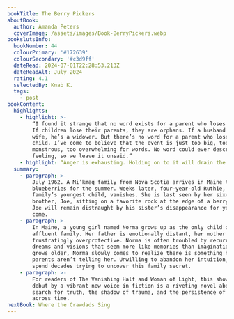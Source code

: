```yaml
---
bookTitle: The Berry Pickers
aboutBook:
  author: Amanda Peters
  coverImage: /assets/images/Book-BerryPickers.webp
bookslutsInfo:
  bookNumber: 44
  colourPrimary: '#172639'
  colourSecondary: '#c3d9ff'
  dateRead: 2024-07-01T22:28:53.213Z
  dateReadAlt: July 2024
  rating: 4.1
  selectedBy: Knab K.
  tags:
    - post
bookContent:
  highlights:
    - highlight: >-
        “I found it strange that no word exists for a parent who loses a child.
        If children lose their parents, they are orphans. If a husband loses his
        wife, he’s a widower. But there’s no word for a parent who loses a
        child. I’ve come to believe that the event is just too big, too
        monstrous, too overwhelming for words. No word could ever describe the
        feeling, so we leave it unsaid.”
    - highlight: “Anger is exhausting. Holding on to it will drain the life out of you.”
  summary:
    - paragraph: >-
        July 1962. A Mi’kmaq family from Nova Scotia arrives in Maine to pick
        blueberries for the summer. Weeks later, four-year-old Ruthie, the
        family’s youngest child, vanishes. She is last seen by her six-year-old
        brother, Joe, sitting on a favorite rock at the edge of a berry field.
        Joe will remain distraught by his sister’s disappearance for years to
        come.
    - paragraph: >-
        In Maine, a young girl named Norma grows up as the only child of an
        affluent family. Her father is emotionally distant, her mother
        frustratingly overprotective. Norma is often troubled by recurring
        dreams and visions that seem more like memories than imagination. As she
        grows older, Norma slowly comes to realize there is something her
        parents aren’t telling her. Unwilling to abandon her intuition, she will
        spend decades trying to uncover this family secret.
    - paragraph: >-
        For readers of The Vanishing Half and Woman of Light, this showstopping
        debut by a vibrant new voice in fiction is a riveting novel about the
        search for truth, the shadow of trauma, and the persistence of love
        across time.
nextBook: Where the Crawdads Sing
---
```


